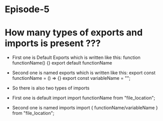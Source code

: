 # Episode-5

# How many types of exports and imports is present ???
* First one is Default Exports which is written like this:
function functionName() {}
export default functionName

* Second one is named exports which is written like this:
export const functionName = () => {}
export const variableName = "";

* So there is also two types of imports

* First one is default import 
import functionName from "file_location";

* Second one is named imports
import { functionName/variableName } from "file_location";